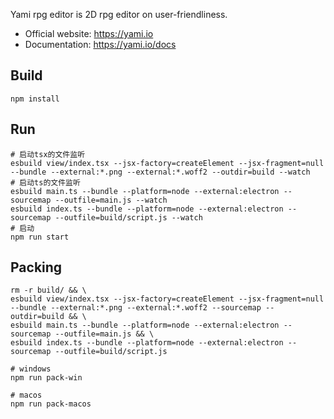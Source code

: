 Yami rpg editor is 2D rpg editor on user-friendliness.

 - Official website: https://yami.io
 - Documentation:  https://yami.io/docs

## Build 
```shell
npm install
```

## Run 
```shell
# 启动tsx的文件监听
esbuild view/index.tsx --jsx-factory=createElement --jsx-fragment=null --bundle --external:*.png --external:*.woff2 --outdir=build --watch
# 启动ts的文件监听
esbuild main.ts --bundle --platform=node --external:electron --sourcemap --outfile=main.js --watch
esbuild index.ts --bundle --platform=node --external:electron --sourcemap --outfile=build/script.js --watch
# 启动
npm run start
```

## Packing 
```shell
rm -r build/ && \
esbuild view/index.tsx --jsx-factory=createElement --jsx-fragment=null --bundle --external:*.png --external:*.woff2 --sourcemap --outdir=build && \
esbuild main.ts --bundle --platform=node --external:electron --sourcemap --outfile=main.js && \
esbuild index.ts --bundle --platform=node --external:electron --sourcemap --outfile=build/script.js

# windows
npm run pack-win

# macos
npm run pack-macos
```

